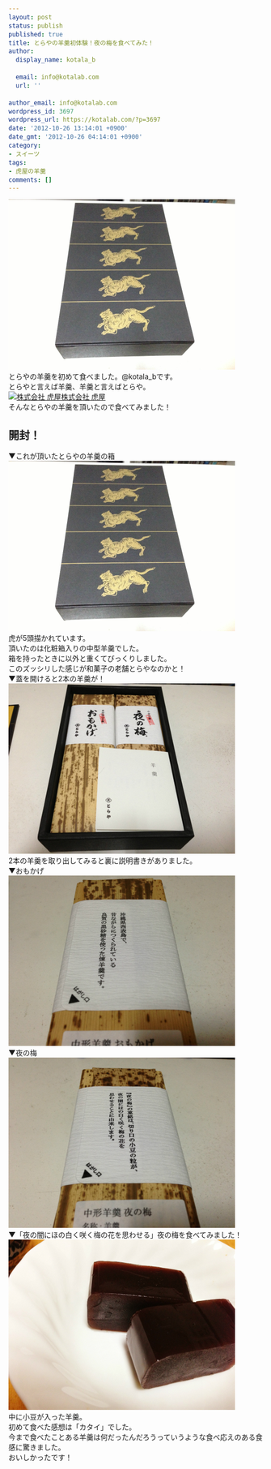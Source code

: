 ```yaml
---
layout: post
status: publish
published: true
title: とらやの羊羹初体験！夜の梅を食べてみた！
author:
  display_name: kotala_b

  email: info@kotalab.com
  url: ''

author_email: info@kotalab.com
wordpress_id: 3697
wordpress_url: https://kotalab.com/?p=3697
date: '2012-10-26 13:14:01 +0900'
date_gmt: '2012-10-26 04:14:01 +0900'
category:
- スイーツ
tags:
- 虎屋の羊羹
comments: []
---
```

<p><a href="/wp-content/uploads/toraya_121026.jpg" target="_blank"><img src="/wp-content/uploads/toraya_121026.jpg" alt="" title="toraya_121026" width="448" height="336" class="alignnone size-full wp-image-3699" /></a><br />
とらやの羊羹を初めて食べました。@kotala_bです。<br />
とらやと言えば羊羹、羊羹と言えばとらや。<br />
<a href="http://www.toraya-group.co.jp/main.html" target="_blank"><img  class="alignleft" src="https://capture.heartrails.com/150x130?http://www.toraya-group.co.jp/main.html" alt="株式会社 虎屋" width="150" height="130" /></a><a href="http://www.toraya-group.co.jp/main.html" target="_blank">株式会社 虎屋</a><a href="https://b.hatena.ne.jp/entry/http://www.toraya-group.co.jp/main.html" target="_blank"><img border="0" src="https://b.hatena.ne.jp/entry/image/http://www.toraya-group.co.jp/main.html" alt="" /></a><br style="clear:both;" />そんなとらやの羊羹を頂いたので食べてみました！<br />
</p>
<!--more-->
<h2>開封！</h2>
<p>▼これが頂いたとらやの羊羹の箱<br />
<a href="/wp-content/uploads/toraya_121026.jpg" target="_blank"><img src="/wp-content/uploads/toraya_121026.jpg" alt="" title="toraya_121026" width="448" height="336" class="alignnone size-full wp-image-3699" /></a><br />
虎が5頭描かれています。<br />
頂いたのは化粧箱入りの中型羊羹でした。<br />
箱を持ったときに以外と重くてびっくりしました。<br />
このズッシリした感じが和菓子の老舗とらやなのかと！<br />
▼蓋を開けると2本の羊羹が！<br />
<a href="/wp-content/uploads/toraya_121026_02.jpg" target="_blank"><img src="/wp-content/uploads/toraya_121026_02.jpg" alt="" title="toraya_121026_02" width="448" height="336" class="alignnone size-full wp-image-3700" /></a><br />
2本の羊羹を取り出してみると裏に説明書きがありました。<br />
▼おもかげ<br />
<a href="/wp-content/uploads/toraya_121026_03.jpg" target="_blank"><img src="/wp-content/uploads/toraya_121026_03.jpg" alt="" title="toraya_121026_03" width="448" height="336" class="alignnone size-full wp-image-3701" /></a><br />
▼夜の梅<br />
<a href="/wp-content/uploads/toraya_121026_04.jpg" target="_blank"><img src="/wp-content/uploads/toraya_121026_04.jpg" alt="" title="toraya_121026_04" width="448" height="336" class="alignnone size-full wp-image-3702" /></a><br />
▼「夜の闇にほの白く咲く梅の花を思わせる」夜の梅を食べてみました！<br />
<a href="/wp-content/uploads/toraya_121026_01.jpg" target="_blank"><img src="/wp-content/uploads/toraya_121026_01.jpg" alt="" title="toraya_121026_01" width="448" height="336" class="alignnone size-full wp-image-3698" /></a><br />
中に小豆が入った羊羹。<br />
初めて食べた感想は「カタイ」でした。<br />
今まで食べたことある羊羹は何だったんだろうっていうような食べ応えのある食感に驚きました。<br />
おいしかったです！</p>
